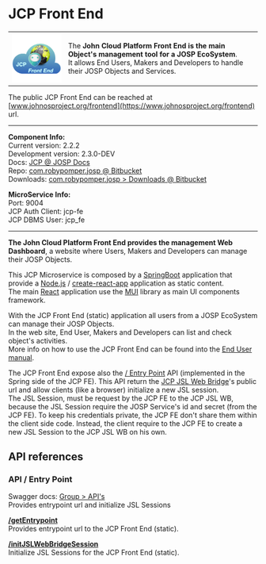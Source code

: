 # JCP Front End

<table><tr>
<td>
<img src="JCP_FE_Logo_250.png" width="200">
</td>
<td>
The <b>John Cloud Platform Front End is the main Object's management tool for a
JOSP EcoSystem</b>. <br/>
It allows End Users, Makers and Developers to handle their JOSP Objects and Services.
</td>
</tr></table>

The public JCP Front End can be reached at [www.johnosproject.org/frontend](https://www.johnosproject.org/frontend) url.

---

**Component Info:** <br/>
Current version: 2.2.2 <br/>
Development version: 2.3.0-DEV <br/>
Docs: [JCP @ JOSP Docs](README.md) <br/>
Repo: [com.robypomper.josp @ Bitbucket](https://bitbucket.org/johnosproject_shared/com.robypomper.josp/) <br/>
Downloads: [com.robypomper.josp > Downloads @ Bitbucket](https://bitbucket.org/johnosproject_shared/com.robypomper.josp/downloads/)

**MicroService Info:** <br/>
Port: 9004 <br/>
JCP Auth Client: jcp-fe <br/>
JCP DBMS User: jcp_fe

---

**The John Cloud Platform Front End provides the management Web Dashboard**,
a website where Users, Makers and Developers can manage their JOSP Objects.

This JCP Microservice is composed by a [SpringBoot](https://spring.io/projects/spring-boot)
application that provide a [Node.js](https://nodejs.org/) / [create-react-app](https://github.com/facebook/create-react-app)
application as static content. <br/>
The main [React](https://reactjs.org/) application use the [MUI](https://mui.com/)
library as main UI components framework.

With the JCP Front End (static) application all users from a JOSP EcoSystem can
manage their JOSP Objects. <br/>
In the web site, End User, Makers and Developers can list and check object's
activities.<br/>
More info on how to use the JCP Front End can be found into the [End User manual](/docs/manuals/end_users/INDEX.md).

The JCP Front End expose also the [/ Entry Point](#api--entry-point) API
(implemented in the Spring side of the JCP FE). This API return the [JCP JSL Web Bridge](../jslwb)'s
public url and allow clients (like a browser) initialize a new JSL session. <br/>
The JSL Session, must be request by the JCP FE to the JCP JSL WB, because the
JSL Session require the JOSP Service's id and secret (from the JCP FE). To keep
his credentials private, the JCP FE don't share them within the client side code.
Instead, the client require to the JCP FE to create a new JSL Session to the
JCP JSL WB on his own.

## API references

### API / Entry Point
Swagger docs: [Group > API's](https://stage.johnosproject.org/swagger-ui.html?urls.primaryName=JCP%20Front%20End#//_Entry_Point) <br/>
Provides entrypoint url and initialize JSL Sessions

**[/getEntrypoint](https://stage.johnosproject.org/swagger-ui.html?urls.primaryName=JCP%20Front%20End#/%20/%20Entry%20Point/getEntrypointUsingGET)**  <br/>
Provides entrypoint url to the JCP Front End (static).

**[/initJSLWebBridgeSession](https://stage.johnosproject.org/swagger-ui.html?urls.primaryName=JCP%20Front%20End#/%20/%20Entry%20Point/initJSLWebBridgeSessionUsingGET)** <br/>
Initialize JSL Sessions for the JCP Front End (static).
